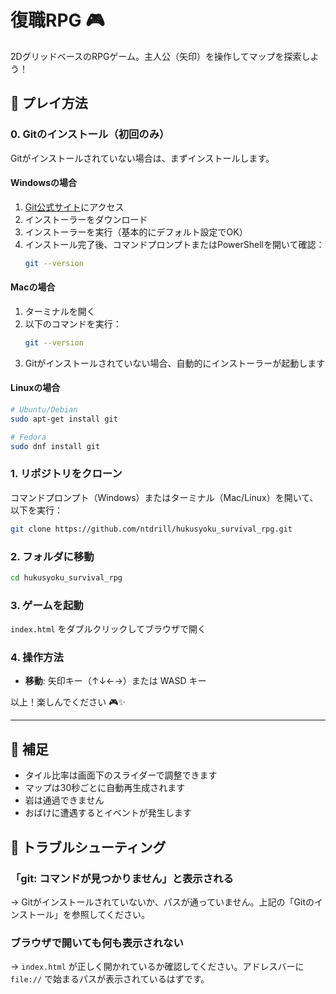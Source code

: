 # 復職RPG 🎮

2DグリッドベースのRPGゲーム。主人公（矢印）を操作してマップを探索しよう！

## 🚀 プレイ方法

### 0. Gitのインストール（初回のみ）

Gitがインストールされていない場合は、まずインストールします。

#### Windowsの場合
1. [Git公式サイト](https://git-scm.com/download/win)にアクセス
2. インストーラーをダウンロード
3. インストーラーを実行（基本的にデフォルト設定でOK）
4. インストール完了後、コマンドプロンプトまたはPowerShellを開いて確認：
   ```bash
   git --version
   ```

#### Macの場合
1. ターミナルを開く
2. 以下のコマンドを実行：
   ```bash
   git --version
   ```
3. Gitがインストールされていない場合、自動的にインストーラーが起動します

#### Linuxの場合
```bash
# Ubuntu/Debian
sudo apt-get install git

# Fedora
sudo dnf install git
```

### 1. リポジトリをクローン

コマンドプロンプト（Windows）またはターミナル（Mac/Linux）を開いて、以下を実行：

```bash
git clone https://github.com/ntdrill/hukusyoku_survival_rpg.git
```

### 2. フォルダに移動

```bash
cd hukusyoku_survival_rpg
```

### 3. ゲームを起動

`index.html` をダブルクリックしてブラウザで開く

### 4. 操作方法

- **移動**: 矢印キー（↑↓←→）または WASD キー

以上！楽しんでください 🎮✨

---

## 📝 補足

- タイル比率は画面下のスライダーで調整できます
- マップは30秒ごとに自動再生成されます
- 岩は通過できません
- おばけに遭遇するとイベントが発生します

## 🔧 トラブルシューティング

### 「git: コマンドが見つかりません」と表示される
→ Gitがインストールされていないか、パスが通っていません。上記の「Gitのインストール」を参照してください。

### ブラウザで開いても何も表示されない
→ `index.html` が正しく開かれているか確認してください。アドレスバーに `file://` で始まるパスが表示されているはずです。
